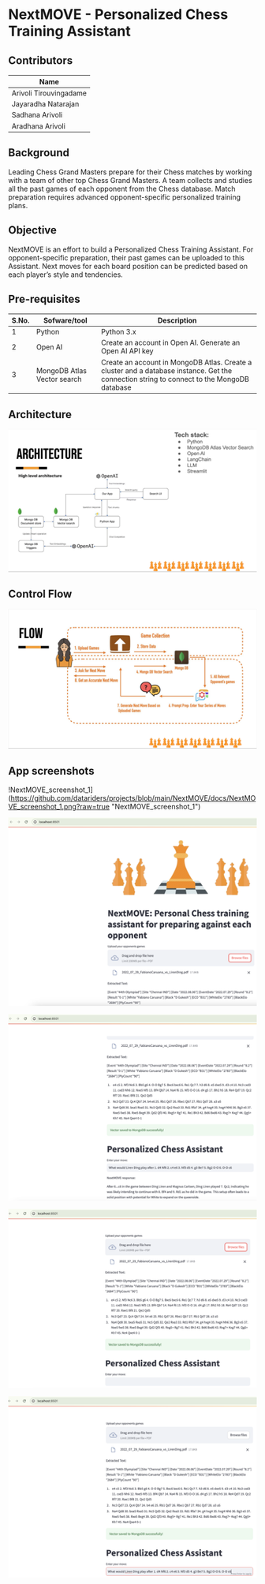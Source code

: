 # NextMOVE - Personalized Chess Training Assistant

## Contributors
| Name 
| ---
|  Arivoli Tirouvingadame
|  Jayaradha Natarajan
|  Sadhana Arivoli
|  Aradhana Arivoli


## Background

Leading Chess Grand Masters prepare for their Chess matches by working with a team of other top Chess Grand Masters.  A team collects and studies all the past games of each opponent from the Chess database.  Match preparation requires advanced opponent-specific personalized training plans.

## Objective

NextMOVE is an effort to build a Personalized Chess Training Assistant.  For opponent-specific preparation, their past games can be uploaded to this Assistant.  Next moves for each board position can be predicted based on each
player’s style and tendencies.

## Pre-requisites

| S.No. | Sofware/tool | Description
| --- | --- | ---
|  1 | Python | Python 3.x
|  2 | Open AI | Create an account in Open AI.  Generate an Open AI API key
|  3 | MongoDB Atlas Vector search | Create an account in MongoDB Atlas.  Create a cluster and a database instance.  Get the connection string to connect to the MongoDB database

## Architecture

![NextMOVE Architecture](https://github.com/datariders/projects/blob/main/NextMOVE/docs/NextMOVE_Architecture.png?raw=true "NextMOVE Architecture")

## Control Flow

![NextMOVE Control flow](https://github.com/datariders/projects/blob/main/NextMOVE/docs/NextMOVE_control_flow.png?raw=true "NextMOVE Control flow")

## App screenshots

!NextMOVE_screenshot_1](https://github.com/datariders/projects/blob/main/NextMOVE/docs/NextMOVE_screenshot_1.png?raw=true "NextMOVE_screenshot_1")

![NextMOVE_screenshot_2](https://github.com/datariders/projects/blob/main/NextMOVE/docs/NextMOVE_screenshot_2.png?raw=true "NextMOVE_screenshot_2")

![NextMOVE_screenshot_3](https://github.com/datariders/projects/blob/main/NextMOVE/docs/NextMOVE_screenshot_3.png?raw=true "NextMOVE_screenshot_3")

![NextMOVE_screenshot_4](https://github.com/datariders/projects/blob/main/NextMOVE/docs/NextMOVE_screenshot_4.png?raw=true "NextMOVE_screenshot_4")

![NextMOVE_screenshot_5](https://github.com/datariders/projects/blob/main/NextMOVE/docs/NextMOVE_screenshot_5.png?raw=true "NextMOVE_screenshot_5")
